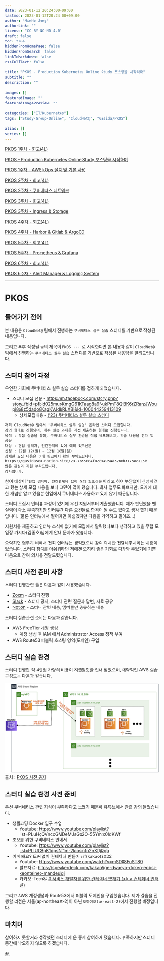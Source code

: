 ```yaml
---
date: 2023-01-12T20:24:00+09:00
lastmod: 2023-01-12T20:24:00+09:00
author: "MinHo Jung"
authorLink: ""
license: "CC BY-NC-ND 4.0"
draft: false
toc: true
hiddenFromHomePage: false
hiddenFromSearch: false
linkToMarkdown: false
rssFullText: false

title: "PKOS - Production Kubernetes Online Study 포스팅을 시작하며"
subtitle: ""
description: ""

images: []
featuredImage: ""
featuredImagePreview: ""

categories: ["IT/Kubernetes"]
tags: ["Study-Group-Online", "CloudNet@", "Gasida/PKOS"]

alias: []
series: []
---
```


[PKOS 1주차 - 회고(4L)](../pkos_w1_4l)

[PKOS - Production Kubernetes Online Study 포스팅을 시작하며](../pkos_intro)

[PKOS 1주차 - AWS kOps 설치 및 기본 사용](../pkos_w1_hands-on)

[PKOS 2주차 - 회고(4L)](../pkos_w2_4l)

[PKOS 2주차 - 쿠버네티스 네트워크](../pkos_w2_hands-on)

[PKOS 3주차 - 회고(4L)](../pkos_w3_4l)

[PKOS 3주차 - Ingress & Storage](../pkos_w3_hands-on)

[PKOS 4주차 - 회고(4L)](../pkos_w4_4l)

[PKOS 4주차 - Harbor & Gitlab & ArgoCD](../pkos_w4_hands-on)

[PKOS 5주차 - 회고(4L)](../pkos_w5_4l)

[PKOS 5주차 - Prometheus & Grafana](../pkos_w5_hands-on)

[PKOS 6주차 - 회고(4L)](../pkos_w6_4l)

[PKOS 6주차 - Alert Manager & Logging System](../pkos_w6_hands-on)

---

# PKOS
## 들어가기 전에
본 내용은 `CloudNet@` 팀에서 진행하는 `쿠버네티스 실무 실습` 스터디를 기반으로 작성된 내용입니다. 

그리고 추후 작성될 글의 제목이 `PKOS ··· `로 시작한다면 본 내용과 같이 `CloudNet@` 팀에서 진행하는 `쿠버네티스 실무 실습` 스터디를 기반으로 작성된 내용임을 알려드립니다.


## 스터디 참여 과정
우연한 기회에 쿠버네티스 실무 실습 스터디를 접하게 되었습니다. 
- 스터디 모집 전문 - https://m.facebook.com/story.php?story_fbid=pfbid025muoKmgG61KTaag8a9NukPmT8QtBK6rZRarzJWoupi8a8z5dado8KagKVJdbRLXBl&id=100044259413109
	- 상세모집내용 - [(’23) 쿠버네티스 실무 실습 스터디](https://www.notion.so/23-7635cc4f02c04954a3260b317588113e)
```
저희 CloudNet@ 팀에서 '쿠버네티스 실무 실습' 온라인 스터디 모집합니다.
강의 형태로 진행되며, 매주 실습 과제를 직접 제출하는 형태로 진행됩니다.
목적 : 직접 실습을 통해, 쿠버네티스 실무 환경을 직접 배포해보고, 학습 내용을 전파 및 공유
대상 : 현업 경력자, 인간관계에 있어 예의 있으신분
신청 : 12월 12(월) ~ 12월 18일(일)
상세한 모집 내용은 아래 링크에서 확인 부탁드립니다.  
https://gasidaseo.notion.site/23-7635cc4f02c04954a3260b317588113e
많은 관심과 지원 부탁드립니다.
감사합니다.
```

참여 대상이 '`현업 경력자, 인간관계에 있어 예의 있으신분`'이라고 하여 부담없이 신청하려고 했는 상세 모집 내용을 보니 고민이 많이 됐습니다. 회사 업무도 바쁘지만, 도커에 대한 개념만 알고 있을뿐 현업에서 쿠버네티스 사용하고 있지 않기 때문입니다. 

스터디 모집시 인터뷰 과정이 있기에 우선 지원서부터 제출했습니다.
제가 판단했을 땐 실력이 다소 부족하지만 인터뷰간 다른 요건들로 합격이 될 수도 있다고 생각 했기 때문입니다. (물론 인터뷰에서 떨어지면 아쉽겠지만 다음을 기약하고 말이죠...)

지원서를 제출하고 인터뷰 소식이 없기에 모집에서 탈락했나보다 생각하고 있을 무렵 모임장 가시다(김종호)님에게 안내 문자가 왔습니다. 

요약하면 업무가 바빠서 전화 인터뷰는 생략했으니 참여 의사만 전달해주시라는 내용이었습니다. 스터디 참여를 아쉬워하던 저에겐 오히려 좋은 기회로 다가와 주었기에 기쁜 마음으로 참여 의사를 전달드렸습니다.


## 스터디 사전 준비 사항
스터디 진행관련 툴은 다음과 같이 사용했습니다.
- [Zoom](https://zoom.us/) - 스터디 진행
- [Slack](https://slack.com/) - 스터디 공지, 스터디 관련 질문과 답변, 자료 공유
- [Notion](https://www.notion.so/) - 스터디 관련 내용, 멤버들만 공유하는 내용

스터디 실습관련 준비는 다음과 같습니다.
- AWS FreeTier 계정 생성
	- 계정 생성 후 IAM 에서 Administrator Access 정책 부여
- AWS Route53 퍼블릭 호스팅 영역(도메인) 구입


## 스터디 실습 환경
스터디 진행간 약 4만원 가량의 비용이 지출될것을 안내 받았으며, 대략적인 AWS 실습 구성도는 다음과 같습니다.

![image-20230112215834](files/image-20230112215834.png)
출처 : [PKOS 사전 공지](https://www.notion.so/gasidaseo/PKOS-ae8f917fb8b340bfb874b3b6424578fc)


## 스터디 실습 환경 사전 준비
우선 쿠버네티스 관련 지식이 부족하다고 느꼈기 때문에 유튜브에서 관련 강의 들었습니다.
- 생활코딩 Docker 입구 수업
	- Youtube: https://www.youtube.com/playlist?list=PLuHgQVnccGMDeMJsGq2O-55Ymtx0IdKWf
- 초보를 위한 쿠버네티스 안내서
	- Youtube: https://www.youtube.com/playlist?list=PLIUCBpK1dpsNf1m-2kiosmfn2nXfljQgb
- 이게 돼요? 도커 없이 컨테이너 만들기 / if(kakao)2022
	- Youtube: https://www.youtube.com/watch?v=mSD88FuST80
	- 발표자료: https://speakerdeck.com/kakao/ige-dwaeyo-dokeo-eobsi-keonteineo-mandeulgi
	- 카카오-Tech&: [# 서비스 개발자를 위한 컨테이너 뽀개기 (a.k.a 컨테이너 인터널)](https://tech.kakaoenterprise.com/150)

그리고 AWS 계정생성과 Route53에서 퍼블릭 도메인을 구입했습니다.
제가 실습을 진행할 리전은 서울(ap-northeast-2)이 아닌 `오하이오(us-east-2)`에서 진행할 예정입니다.


## 마치며
참여하지 못할거라 생각했던 스터디에 운 좋게 참여하게 됐습니다.
부족하지만 스터디 중간에 낙오하지 않도록 하겠습니다.

끝.